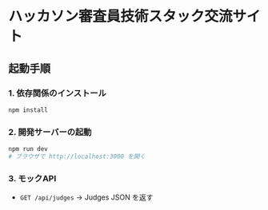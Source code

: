 # ハッカソン審査員技術スタック交流サイト

## 起動手順
### 1. 依存関係のインストール
```bash
npm install
```

### 2. 開発サーバーの起動
```bash
npm run dev
# ブラウザで http://localhost:3000 を開く
```

### 3. モックAPI
- `GET /api/judges` → Judges JSON を返す

